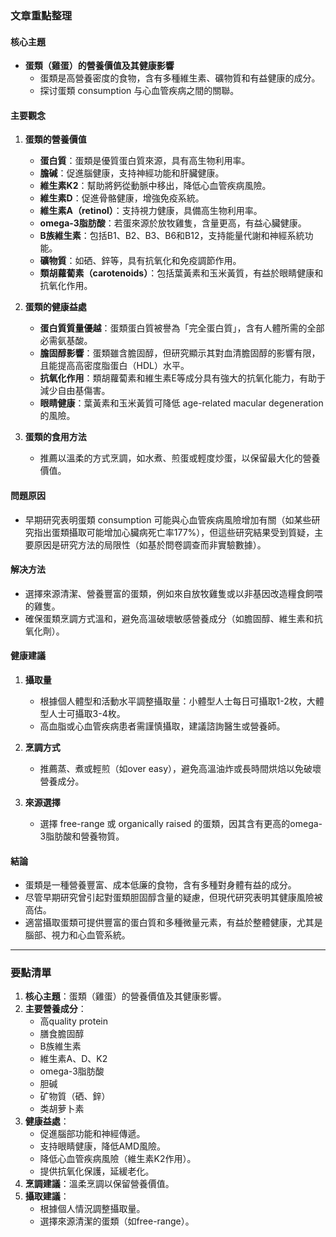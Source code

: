 ### 文章重點整理

#### 核心主題  
- **蛋類（雞蛋）的營養價值及其健康影響**  
  - 蛋類是高營養密度的食物，含有多種維生素、礦物質和有益健康的成分。  
  - 探讨蛋類 consumption 与心血管疾病之間的關聯。

#### 主要觀念  
1. **蛋類的營養價值**  
   - **蛋白質**：蛋類是優質蛋白質來源，具有高生物利用率。  
   - **膽碱**：促進腦健康，支持神經功能和肝臟健康。  
   - **維生素K2**：幫助將鈣從動脈中移出，降低心血管疾病風險。  
   - **維生素D**：促進骨骼健康，增強免疫系統。  
   - **維生素A（retinol）**：支持視力健康，具備高生物利用率。  
   - **omega-3脂肪酸**：若蛋來源於放牧雞隻，含量更高，有益心臟健康。  
   - **B族維生素**：包括B1、B2、B3、B6和B12，支持能量代謝和神經系統功能。  
   - **礦物質**：如硒、鋅等，具有抗氧化和免疫調節作用。  
   - **類胡蘿蔔素（carotenoids）**：包括葉黃素和玉米黃質，有益於眼睛健康和抗氧化作用。

2. **蛋類的健康益處**  
   - **蛋白質質量優越**：蛋類蛋白質被譽為「完全蛋白質」，含有人體所需的全部必需氨基酸。  
   - **膽固醇影響**：蛋類雖含膽固醇，但研究顯示其對血清膽固醇的影響有限，且能提高高密度脂蛋白（HDL）水平。  
   - **抗氧化作用**：類胡蘿蔔素和維生素E等成分具有強大的抗氧化能力，有助于減少自由基傷害。  
   - **眼睛健康**：葉黃素和玉米黃質可降低 age-related macular degeneration 的風險。  

3. **蛋類的食用方法**  
   - 推薦以溫柔的方式烹調，如水煮、煎蛋或輕度炒蛋，以保留最大化的營養價值。  

#### 問題原因  
- 早期研究表明蛋類 consumption 可能與心血管疾病風險增加有關（如某些研究指出蛋類攝取可能增加心臟病死亡率177%），但這些研究結果受到質疑，主要原因是研究方法的局限性（如基於問卷調查而非實驗數據）。  

#### 解决方法  
- 選擇來源清潔、營養豐富的蛋類，例如來自放牧雞隻或以非基因改造糧食飼喂的雞隻。  
- 確保蛋類烹調方式溫和，避免高溫破壞敏感營養成分（如膽固醇、維生素和抗氧化劑）。  

#### 健康建議  
1. **攝取量**  
   - 根據個人體型和活動水平調整攝取量：小體型人士每日可攝取1-2枚，大體型人士可攝取3-4枚。  
   - 高血脂或心血管疾病患者需謹慎攝取，建議諮詢醫生或營養師。  

2. **烹調方式**  
   - 推薦蒸、煮或輕煎（如over easy），避免高溫油炸或長時間烘焙以免破壞營養成分。  

3. **來源選擇**  
   - 選擇 free-range 或 organically raised 的蛋類，因其含有更高的omega-3脂肪酸和營養物質。  

#### 結論  
- 蛋類是一種營養豐富、成本低廉的食物，含有多種對身體有益的成分。  
- 尽管早期研究曾引起對蛋類胆固醇含量的疑慮，但現代研究表明其健康風險被高估。  
- 適當攝取蛋類可提供豐富的蛋白質和多種微量元素，有益於整體健康，尤其是腦部、視力和心血管系統。  

---

### 要點清單  
1. **核心主題**：蛋類（雞蛋）的營養價值及其健康影響。  
2. **主要營養成分**：
   - 高quality protein
   - 膳食膽固醇
   - B族維生素
   - 維生素A、D、K2
   - omega-3脂肪酸
   - 胆碱
   - 矿物質（硒、鋅）
   - 类胡萝卜素  
3. **健康益處**：
   - 促進腦部功能和神經傳遞。
   - 支持眼睛健康，降低AMD風險。
   - 降低心血管疾病風險（維生素K2作用）。
   - 提供抗氧化保護，延緩老化。  
4. **烹調建議**：溫柔烹調以保留營養價值。  
5. **攝取建議**：
   - 根據個人情況調整攝取量。
   - 選擇來源清潔的蛋類（如free-range）。